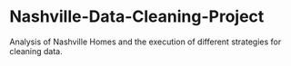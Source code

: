 # Nashville-Data-Cleaning-Project
Analysis of Nashville Homes and the execution of different strategies for cleaning data.
